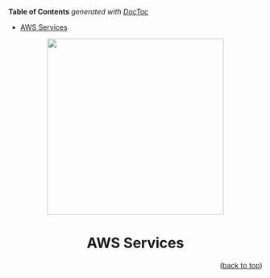 <!-- START doctoc generated TOC please keep comment here to allow auto update -->
<!-- DON'T EDIT THIS SECTION, INSTEAD RE-RUN doctoc TO UPDATE -->
**Table of Contents**  *generated with [DocToc](https://github.com/thlorenz/doctoc)*

- [AWS Services](#aws-services)

<!-- END doctoc generated TOC please keep comment here to allow auto update -->

<!-- BEGIN_DOCS -->
<div align="center">

<a name="readme-top"></a>

<img src="https://github.com/lpsm-dev/lpsm-dev/blob/7c1c2b4123db14d0424f1b8c87ce016b02ed0848/.github/assets/aws-services.png" width="350"/>

# AWS Services

</div>

<p align="right">(<a href="#readme-top">back to top</a>)</p>
<!-- END_DOCS -->
